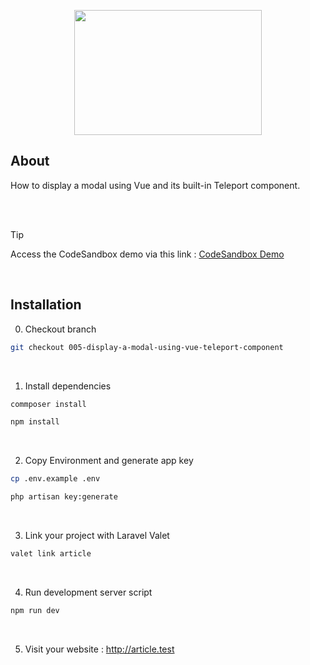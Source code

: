 <p align="center"><img src="https://raw.githubusercontent.com/capsulescodes/articles/main/capsules-articles-image.svg" width="300px" height="200px" /></p>


## About

How to display a modal using Vue and its built-in Teleport component.

<br>
<br>

> [!TIP]
> Access the CodeSandbox demo via this link : [CodeSandbox Demo](https://codesandbox.io/p/devbox/nice-cherry-7kv95m)

<br>

## Installation

0. Checkout branch

```bash
git checkout 005-display-a-modal-using-vue-teleport-component
```

<br>

1. Install dependencies

```bash
commposer install

npm install
```

<br>

2. Copy Environment and generate app key

```bash
cp .env.example .env

php artisan key:generate
```

<br>

3. Link your project with Laravel Valet

```bash
valet link article
```

<br>

4. Run development server script

```bash
npm run dev
```

<br>

5. Visit your website : http://article.test
